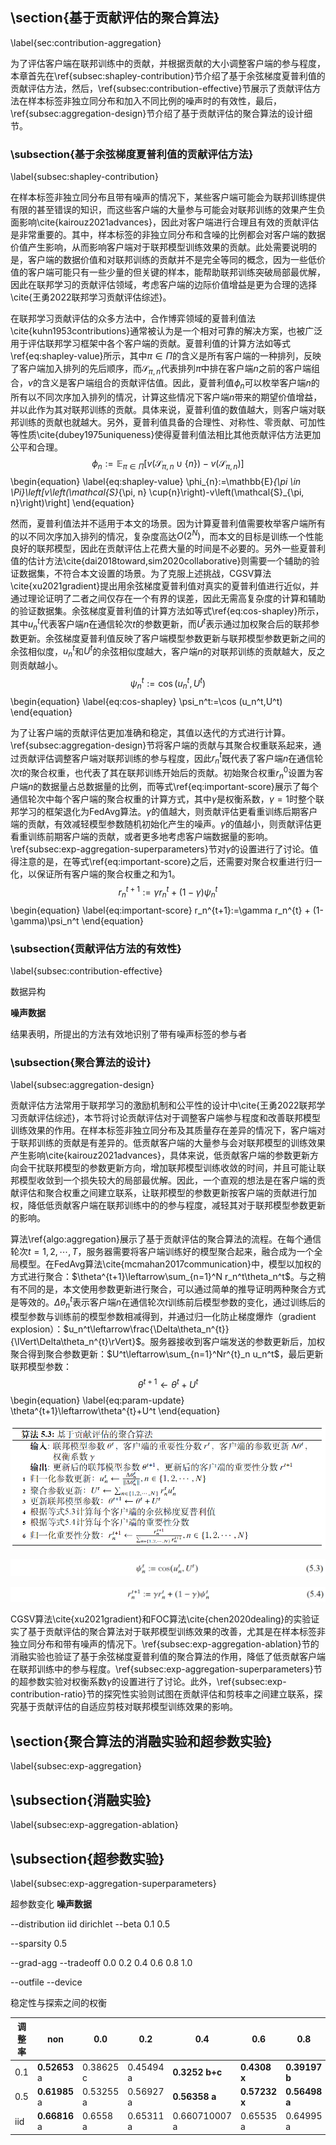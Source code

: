 ## \section{基于贡献评估的聚合算法}

\label{sec:contribution-aggregation}

为了评估客户端在联邦训练中的贡献，并根据贡献的大小调整客户端的参与程度，本章首先在\ref{subsec:shapley-contribution}节介绍了基于余弦梯度夏普利值的贡献评估方法，然后，\ref{subsec:contribution-effective}节展示了贡献评估方法在样本标签非独立同分布和加入不同比例的噪声时的有效性，最后，\ref{subsec:aggregation-design}节介绍了基于贡献评估的聚合算法的设计细节。



### \subsection{基于余弦梯度夏普利值的贡献评估方法}

\label{subsec:shapley-contribution}

在样本标签非独立同分布且带有噪声的情况下，某些客户端可能会为联邦训练提供有限的甚至错误的知识，而这些客户端的大量参与可能会对联邦训练的效果产生负面影响\cite{kairouz2021advances}，因此对客户端进行合理且有效的贡献评估是非常重要的。其中，样本标签的非独立同分布和含噪的比例都会对客户端的数据价值产生影响，从而影响客户端对于联邦模型训练效果的贡献。此处需要说明的是，客户端的数据价值和对联邦训练的贡献并不是完全等同的概念，因为一些低价值的客户端可能只有一些少量的但关键的样本，能帮助联邦训练突破局部最优解，因此在联邦学习的贡献评估领域，考虑客户端的边际价值增益是更为合理的选择\cite{王勇2022联邦学习贡献评估综述}。

在联邦学习贡献评估的众多方法中，合作博弈领域的夏普利值法\cite{kuhn1953contributions}通常被认为是一个相对可靠的解决方案，也被广泛用于评估联邦学习框架中各个客户端的贡献。夏普利值的计算方法如等式\ref{eq:shapley-value}所示，其中$\pi \in \Pi$的含义是所有客户端的一种排列，反映了客户端加入排列的先后顺序，而$\mathcal{S}_{\pi, n}$代表排列$\pi$中排在客户端$n$之前的客户端组合，$v$的含义是客户端组合的贡献评估值。因此，夏普利值$\phi_{n}$可以枚举客户端$n$的所有以不同次序加入排列的情况，计算这些情况下客户端$n$带来的期望价值增益，并以此作为其对联邦训练的贡献。具体来说，夏普利值的数值越大，则客户端对联邦训练的贡献也就越大。另外，夏普利值具备的合理性、对称性、零贡献、可加性等性质\cite{dubey1975uniqueness}使得夏普利值法相比其他贡献评估方法更加公平和合理。
$$
\phi_{n}:=\mathbb{E}_{\pi \in \Pi}\left[v\left(\mathcal{S}_{\pi, n} \cup\{n\}\right)-v\left(\mathcal{S}_{\pi, n}\right)\right]
$$
\begin{equation}
    \label{eq:shapley-value}
	\phi_{n}:=\mathbb{E}_{\pi \in \Pi}\left[v\left(\mathcal{S}_{\pi, n} \cup\{n\}\right)-v\left(\mathcal{S}_{\pi, n}\right)\right]
\end{equation}

然而，夏普利值法并不适用于本文的场景。因为计算夏普利值需要枚举客户端所有的以不同次序加入排列的情况，复杂度高达$O(2^N)$，而本文的目标是训练一个性能良好的联邦模型，因此在贡献评估上花费大量的时间是不必要的。另外一些夏普利值的估计方法\cite{dai2018toward,sim2020collaborative}则需要一个辅助的验证数据集，不符合本文设置的场景。为了克服上述挑战，CGSV算法\cite{xu2021gradient}提出用余弦梯度夏普利值对真实的夏普利值进行近似，并通过理论证明了二者之间仅存在一个有界的误差，因此无需高复杂度的计算和辅助的验证数据集。余弦梯度夏普利值的计算方法如等式\ref{eq:cos-shapley}所示，其中$u_n^t$代表客户端$n$在通信轮次$t$的参数更新，而$U^t$表示通过加权聚合后的联邦参数更新。余弦梯度夏普利值反映了客户端模型参数更新与联邦模型参数更新之间的余弦相似度，$u_n^t$和$U^t$的余弦相似度越大，客户端$n$的对联邦训练的贡献越大，反之则贡献越小。
$$
\psi_n^t:=\cos (u_n^t,U^t)
$$
\begin{equation}
    \label{eq:cos-shapley}
    \psi_n^t:=\cos (u_n^t,U^t)
\end{equation}

为了让客户端的贡献评估更加准确和稳定，其值以迭代的方式进行计算。\ref{subsec:aggregation-design}节将客户端的贡献与其聚合权重联系起来，通过贡献评估调整客户端对联邦训练的参与程度，因此$r_n^{t}$既代表了客户端$n$在通信轮次$t$的聚合权重，也代表了其在联邦训练开始后的贡献。初始聚合权重$r_n^0$设置为客户端$n$的数据量占总数据量的比例，而等式\ref{eq:important-score}展示了每个通信轮次中每个客户端的聚合权重的计算方式，其中$\gamma$是权衡系数，$\gamma=1$时整个联邦学习的框架退化为FedAvg算法。$\gamma$的值越大，则贡献评估更看重训练后期客户端的贡献，有效减轻模型参数随机初始化产生的噪声。$\gamma$的值越小，则贡献评估更看重训练前期客户端的贡献，或者更多地考虑客户端数据量的影响。\ref{subsec:exp-aggregation-superparameters}节对$\gamma$的设置进行了讨论。值得注意的是，在等式\ref{eq:important-score}之后，还需要对聚合权重进行归一化，以保证所有客户端的聚合权重之和为1。
$$
r_n^{t+1}:=\gamma r_n^{t} + (1-\gamma)\psi_n^t
$$
\begin{equation}
    \label{eq:important-score}
    r_n^{t+1}:=\gamma r_n^{t} + (1-\gamma)\psi_n^t
\end{equation}



### \subsection{贡献评估方法的有效性}

\label{subsec:contribution-effective}

数据异构

**噪声数据**

结果表明，所提出的方法有效地识别了带有噪声标签的参与者



### \subsection{聚合算法的设计}

\label{subsec:aggregation-design}

贡献评估方法常用于联邦学习的激励机制和公平性的设计中\cite{王勇2022联邦学习贡献评估综述}，本节将讨论贡献评估对于调整客户端参与程度和改善联邦模型训练效果的作用。在样本标签非独立同分布及其质量存在差异的情况下，客户端对于联邦训练的贡献是有差异的。低贡献客户端的大量参与会对联邦模型的训练效果产生影响\cite{kairouz2021advances}，具体来说，低贡献客户端的参数更新方向会干扰联邦模型的参数更新方向，增加联邦模型训练收敛的时间，并且可能让联邦模型收敛到一个损失较大的局部最优解。因此，一个直观的想法是在客户端的贡献评估和聚合权重之间建立联系，让联邦模型的参数更新按客户端的贡献进行加权，降低低贡献客户端在联邦训练中的的参与程度，减轻其对于联邦模型参数更新的影响。

算法\ref{algo:aggregation}展示了基于贡献评估的聚合算法的流程。在每个通信轮次$t=1,2,\cdots,T$，服务器需要将客户端训练好的模型聚合起来，融合成为一个全局模型。在FedAvg算法\cite{mcmahan2017communication}中，模型以加权的方式进行聚合：$\theta^{t+1}\leftarrow\sum_{n=1}^N r_n^t\theta_n^t$。与之稍有不同的是，本文使用参数更新进行聚合，可以通过简单的推导证明两种聚合方式是等效的。$\Delta\theta^{t}_n$表示客户端$n$在通信轮次$t$训练前后模型参数的变化，通过训练后的模型参数与训练前的模型参数相减得到，并通过归一化防止梯度爆炸（gradient explosion）：$u_n^t\leftarrow\frac{\Delta\theta_n^{t}}{\lVert\Delta\theta_n^{t}\rVert}$。服务器接收到客户端发送的参数更新后，加权聚合得到聚合参数更新：$U^t\leftarrow\sum_{n=1}^Nr^{t}_n u_n^t$，最后更新联邦模型参数：
$$
\theta^{t+1}\leftarrow\theta^{t}+U^t
$$
\begin{equation}
    \label{eq:param-update}
	\theta^{t+1}\leftarrow\theta^{t}+U^t
\end{equation}

![image-20230314225313619](https://raw.githubusercontent.com/ailianligit/ailianligit.github.io/main/images/202303/20230314_1678805682.png)

![image-20230314215815586](https://raw.githubusercontent.com/ailianligit/ailianligit.github.io/main/images/202303/20230314_1678802299.png)

![image-20230314215830449](https://raw.githubusercontent.com/ailianligit/ailianligit.github.io/main/images/202303/20230314_1678802313.png)

CGSV算法\cite{xu2021gradient}和FOC算法\cite{chen2020dealing}的实验证实了基于贡献评估的聚合算法对于联邦模型训练效果的改善，尤其是在样本标签非独立同分布和带有噪声的情况下。\ref{subsec:exp-aggregation-ablation}节的消融实验也验证了基于余弦梯度夏普利值的聚合算法的作用，降低了低贡献客户端在联邦训练中的参与程度。\ref{subsec:exp-aggregation-superparameters}节的超参数实验对权衡系数$\gamma$的设置进行了讨论。此外，\ref{subsec:exp-contribution-ratio}节的探究性实验则试图在贡献评估和剪枝率之间建立联系，探究基于贡献评估的自适应剪枝对联邦模型训练效果的影响。



## \section{聚合算法的消融实验和超参数实验}

\label{subsec:exp-aggregation}

## \subsection{消融实验}

\label{subsec:exp-aggregation-ablation}



## \subsection{超参数实验}

\label{subsec:exp-aggregation-superparameters}

超参数变化 **噪声数据**

--distribution iid dirichlet
--beta 0.1 0.5

--sparsity 0.5

--grad-agg
--tradeoff 0.0 0.2 0.4 0.6 0.8 1.0

--outfile
--device

稳定性与探索之间的权衡

| 调整率 | non           | 0.0       | 0.2       | 0.4            | 0.6           | 0.8           | 1.0           |
| ------ | ------------- | --------- | --------- | -------------- | ------------- | ------------- | ------------- |
| 0.1    | **0.52653** a | 0.38625 c | 0.45494 a | **0.3252 b+c** | **0.4308 x**  | **0.39197 b** | 0.416720003 b |
| 0.5    | **0.61985** a | 0.53255 a | 0.56927 a | **0.56358 a**  | **0.57232 x** | **0.56498 a** | 0.626300001 a |
| iid    | **0.66816** a | 0.6558 a  | 0.65311 a | 0.660710007 a  | 0.65535 a     | 0.64995 a     | 0.65926 a     |

